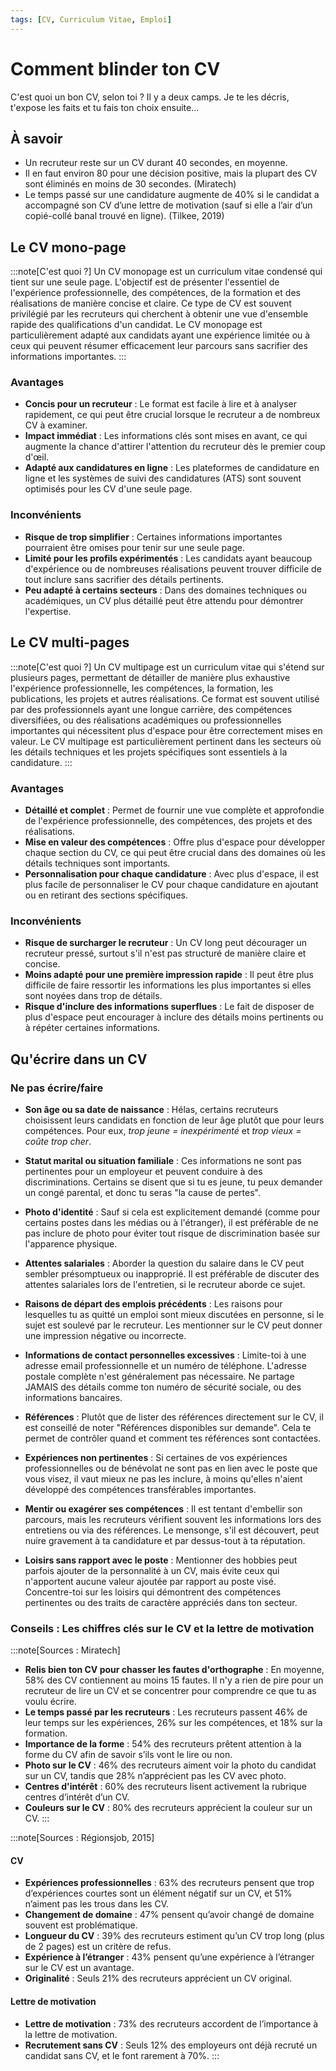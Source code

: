 ```yaml
---
tags: [CV, Curriculum Vitae, Emploi]
---
```


# Comment blinder ton CV

C'est quoi un bon CV, selon toi ? Il y a deux camps. Je te les décris, t'expose les faits et tu fais ton choix ensuite...

## À savoir

- Un recruteur reste sur un CV durant 40 secondes, en moyenne.
- Il en faut environ 80 pour une décision positive, mais la plupart des CV sont éliminés en moins de 30 secondes. (Miratech)
- Le temps passé sur une candidature augmente de 40% si le candidat a accompagné son CV d’une lettre de motivation (sauf si elle a l’air d’un copié-collé banal trouvé en ligne). (Tilkee, 2019)

## Le CV mono-page

:::note[C'est quoi ?]
Un CV monopage est un curriculum vitae condensé qui tient sur une seule page. L'objectif est de présenter l'essentiel de l'expérience professionnelle, des compétences, de la formation et des réalisations de manière concise et claire. Ce type de CV est souvent privilégié par les recruteurs qui cherchent à obtenir une vue d'ensemble rapide des qualifications d'un candidat. Le CV monopage est particulièrement adapté aux candidats ayant une expérience limitée ou à ceux qui peuvent résumer efficacement leur parcours sans sacrifier des informations importantes.
:::

### Avantages

- **Concis pour un recruteur** : Le format est facile à lire et à analyser rapidement, ce qui peut être crucial lorsque le recruteur a de nombreux CV à examiner.
- **Impact immédiat** : Les informations clés sont mises en avant, ce qui augmente la chance d'attirer l'attention du recruteur dès le premier coup d'œil.
- **Adapté aux candidatures en ligne** : Les plateformes de candidature en ligne et les systèmes de suivi des candidatures (ATS) sont souvent optimisés pour les CV d'une seule page.

### Inconvénients

- **Risque de trop simplifier** : Certaines informations importantes pourraient être omises pour tenir sur une seule page.
- **Limité pour les profils expérimentés** : Les candidats ayant beaucoup d'expérience ou de nombreuses réalisations peuvent trouver difficile de tout inclure sans sacrifier des détails pertinents.
- **Peu adapté à certains secteurs** : Dans des domaines techniques ou académiques, un CV plus détaillé peut être attendu pour démontrer l'expertise.

## Le CV multi-pages

:::note[C'est quoi ?]
Un CV multipage est un curriculum vitae qui s'étend sur plusieurs pages, permettant de détailler de manière plus exhaustive l'expérience professionnelle, les compétences, la formation, les publications, les projets et autres réalisations. Ce format est souvent utilisé par des professionnels ayant une longue carrière, des compétences diversifiées, ou des réalisations académiques ou professionnelles importantes qui nécessitent plus d'espace pour être correctement mises en valeur. Le CV multipage est particulièrement pertinent dans les secteurs où les détails techniques et les projets spécifiques sont essentiels à la candidature.
:::

### Avantages

- **Détaillé et complet** : Permet de fournir une vue complète et approfondie de l'expérience professionnelle, des compétences, des projets et des réalisations.
- **Mise en valeur des compétences** : Offre plus d'espace pour développer chaque section du CV, ce qui peut être crucial dans des domaines où les détails techniques sont importants.
- **Personnalisation pour chaque candidature** : Avec plus d'espace, il est plus facile de personnaliser le CV pour chaque candidature en ajoutant ou en retirant des sections spécifiques.

### Inconvénients

- **Risque de surcharger le recruteur** : Un CV long peut décourager un recruteur pressé, surtout s'il n'est pas structuré de manière claire et concise.
- **Moins adapté pour une première impression rapide** : Il peut être plus difficile de faire ressortir les informations les plus importantes si elles sont noyées dans trop de détails.
- **Risque d'inclure des informations superflues** : Le fait de disposer de plus d'espace peut encourager à inclure des détails moins pertinents ou à répéter certaines informations.

## Qu'écrire dans un CV

### Ne pas écrire/faire

- **Son âge ou sa date de naissance** : Hélas, certains recruteurs choisissent leurs candidats en fonction de leur âge plutôt que pour leurs compétences. Pour eux, _trop jeune = inexpérimenté_ et _trop vieux = coûte trop cher_.

- **Statut marital ou situation familiale** : Ces informations ne sont pas pertinentes pour un employeur et peuvent conduire à des discriminations. Certains se disent que si tu es jeune, tu peux demander un congé parental, et donc tu seras "la cause de pertes".

- **Photo d'identité** : Sauf si cela est explicitement demandé (comme pour certains postes dans les médias ou à l'étranger), il est préférable de ne pas inclure de photo pour éviter tout risque de discrimination basée sur l'apparence physique.

- **Attentes salariales** : Aborder la question du salaire dans le CV peut sembler présomptueux ou inapproprié. Il est préférable de discuter des attentes salariales lors de l'entretien, si le recruteur aborde ce sujet.

- **Raisons de départ des emplois précédents** : Les raisons pour lesquelles tu as quitté un emploi sont mieux discutées en personne, si le sujet est soulevé par le recruteur. Les mentionner sur le CV peut donner une impression négative ou incorrecte.

- **Informations de contact personnelles excessives** : Limite-toi à une adresse email professionnelle et un numéro de téléphone. L'adresse postale complète n'est généralement pas nécessaire. Ne partage JAMAIS des détails comme ton numéro de sécurité sociale, ou des informations bancaires.

- **Références** : Plutôt que de lister des références directement sur le CV, il est conseillé de noter "Références disponibles sur demande". Cela te permet de contrôler quand et comment tes références sont contactées.

- **Expériences non pertinentes** : Si certaines de vos expériences professionnelles ou de bénévolat ne sont pas en lien avec le poste que vous visez, il vaut mieux ne pas les inclure, à moins qu'elles n'aient développé des compétences transférables importantes.

- **Mentir ou exagérer ses compétences** : Il est tentant d'embellir son parcours, mais les recruteurs vérifient souvent les informations lors des entretiens ou via des références. Le mensonge, s'il est découvert, peut nuire gravement à ta candidature et par dessus-tout à ta réputation.

- **Loisirs sans rapport avec le poste** : Mentionner des hobbies peut parfois ajouter de la personnalité à un CV, mais évite ceux qui n'apportent aucune valeur ajoutée par rapport au poste visé. Concentre-toi sur les loisirs qui démontrent des compétences pertinentes ou des traits de caractère appréciés dans ton secteur.

### Conseils : Les chiffres clés sur le CV et la lettre de motivation

:::note[Sources : Miratech]

- **Relis bien ton CV pour chasser les fautes d'orthographe** : En moyenne, 58% des CV contiennent au moins 15 fautes. Il n'y a rien de pire pour un recruteur de lire un CV et se concentrer pour comprendre ce que tu as voulu écrire.
- **Le temps passé par les recruteurs** : Les recruteurs passent 46% de leur temps sur les expériences, 26% sur les compétences, et 18% sur la formation.
- **Importance de la forme** : 54% des recruteurs prêtent attention à la forme du CV afin de savoir s’ils vont le lire ou non.
- **Photo sur le CV** : 46% des recruteurs aiment voir la photo du candidat sur un CV, tandis que 28% n’apprécient pas les CV avec photo.
- **Centres d'intérêt** : 60% des recruteurs lisent activement la rubrique centres d’intérêt d’un CV.
- **Couleurs sur le CV** : 80% des recruteurs apprécient la couleur sur un CV.
  :::

:::note[Sources : Régionsjob, 2015]

#### CV

- **Expériences professionnelles** : 63% des recruteurs pensent que trop d’expériences courtes sont un élément négatif sur un CV, et 51% n’aiment pas les trous dans les CV.
- **Changement de domaine** : 47% pensent qu’avoir changé de domaine souvent est problématique.
- **Longueur du CV** : 39% des recruteurs estiment qu’un CV trop long (plus de 2 pages) est un critère de refus.
- **Expérience à l’étranger** : 43% pensent qu’une expérience à l’étranger sur le CV est un avantage.
- **Originalité** : Seuls 21% des recruteurs apprécient un CV original.

#### Lettre de motivation

- **Lettre de motivation** : 73% des recruteurs accordent de l’importance à la lettre de motivation.
- **Recrutement sans CV** : Seuls 12% des employeurs ont déjà recruté un candidat sans CV, et le font rarement à 70%.
  :::
